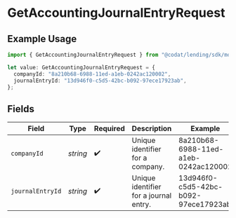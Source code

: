 # GetAccountingJournalEntryRequest

## Example Usage

```typescript
import { GetAccountingJournalEntryRequest } from "@codat/lending/sdk/models/operations";

let value: GetAccountingJournalEntryRequest = {
  companyId: "8a210b68-6988-11ed-a1eb-0242ac120002",
  journalEntryId: "13d946f0-c5d5-42bc-b092-97ece17923ab",
};
```

## Fields

| Field                                  | Type                                   | Required                               | Description                            | Example                                |
| -------------------------------------- | -------------------------------------- | -------------------------------------- | -------------------------------------- | -------------------------------------- |
| `companyId`                            | *string*                               | :heavy_check_mark:                     | Unique identifier for a company.       | 8a210b68-6988-11ed-a1eb-0242ac120002   |
| `journalEntryId`                       | *string*                               | :heavy_check_mark:                     | Unique identifier for a journal entry. | 13d946f0-c5d5-42bc-b092-97ece17923ab   |